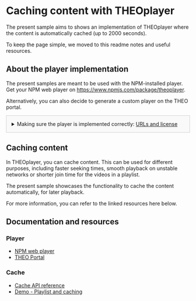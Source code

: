 # Caching content with THEOplayer
The present sample aims to shows an implementation of THEOplayer where the content is automatically cached (up to 2000 seconds). 

To keep the page simple, we moved to this readme notes and useful resources.

## About the player implementation
The present samples are meant to be used with the NPM-installed player. Get your NPM web player on https://www.npmjs.com/package/theoplayer.

Alternatively, you can also decide to generate a custom player on the THEO portal.

<details style="border:1px solid #ccc;padding:1em; background-color:#f9f9f9">
  <summary>Making sure the player is implemented correctly: <u>URLs and license</u></summary>

### Check the URLs
Once you have installed your player, check whether the following URLs need changing to point to the folder containing the player SDK:
* UI CSS library: `href="../../node_modules/theoplayer/ui.css"`
* THEOplayer library: `src="../../node_modules/theoplayer/THEOplayer.js"`
* libraryLocation: `libraryLocation: "../../node_modules/theoplayer/"`

### License
The license included in the implementation only allows for playback on _localhost_.
To play on any other domains, as well as to make sure your license doesn't expire, get your license on  https://portal.theoplayer.com.
</details>

## Caching content
In THEOplayer, you can cache content. This can be used for different purposes, including faster seeking times, smooth playback on unstable networks or shorter join time for the videos in a playlist.

The present sample showcases the functionality to cache the content automatically, for later playback.

For more information, you can refer to the linked resources here below.

## Documentation and resources
### Player
* [NPM web player](https://www.npmjs.com/package/theoplayer)
* [THEO Portal](https://portal.theoplayer.com)

### Cache
* [Cache API reference](https://docs.theoplayer.com/api-reference/web/theoplayer.cache.md)
* [Demo - Playlist and caching](https://www.theoplayer.com/theoplayer-demo-playlist-and-caching)


